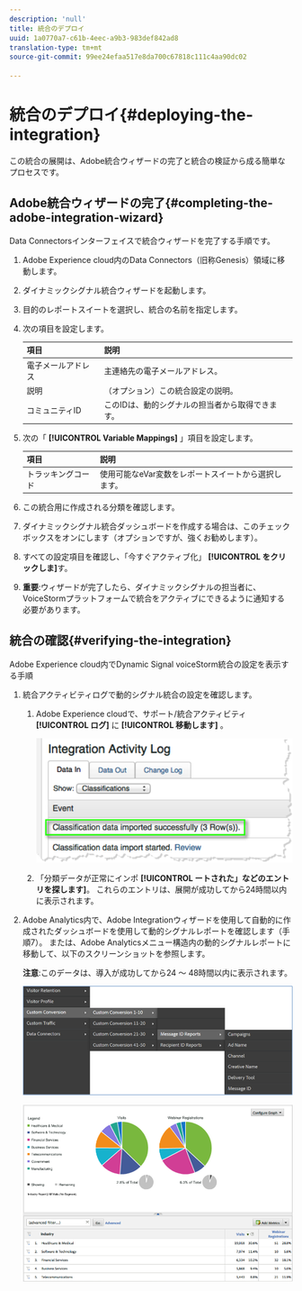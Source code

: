 ```yaml
---
description: 'null'
title: 統合のデプロイ
uuid: 1a0770a7-c61b-4eec-a9b3-983def842ad8
translation-type: tm+mt
source-git-commit: 99ee24efaa517e8da700c67818c111c4aa90dc02

---
```



# 統合のデプロイ{#deploying-the-integration}

この統合の展開は、Adobe統合ウィザードの完了と統合の検証から成る簡単なプロセスです。

## Adobe統合ウィザードの完了{#completing-the-adobe-integration-wizard}

Data Connectorsインターフェイスで統合ウィザードを完了する手順です。

1. Adobe Experience cloud内のData Connectors（旧称Genesis）領域に移動します。
1. ダイナミックシグナル統合ウィザードを起動します。
1. 目的のレポートスイートを選択し、統合の名前を指定します。
1. 次の項目を設定します。

   | 項目 | 説明 |
   |---|---|
   | 電子メールアドレス | 主連絡先の電子メールアドレス。 |
   | 説明 | （オプション）この統合設定の説明。 |
   | コミュニティID | このIDは、動的シグナルの担当者から取得できます。 |

1. 次の「 **[!UICONTROL Variable Mappings]** 」項目を設定します。

   | 項目 | 説明 |
   |---|---|
   | トラッキングコード | 使用可能なeVar変数をレポートスイートから選択します。 |

1. この統合用に作成される分類を確認します。
1. ダイナミックシグナル統合ダッシュボードを作成する場合は、このチェックボックスをオンにします（オプションですが、強くお勧めします）。
1. すべての設定項目を確認し、「今すぐアクティブ化」 **[!UICONTROL をクリックしま]**&#x200B;す。
1. **重要**:ウィザードが完了したら、ダイナミックシグナルの担当者に、VoiceStormプラットフォームで統合をアクティブにできるように通知する必要があります。

## 統合の確認{#verifying-the-integration}

Adobe Experience cloud内でDynamic Signal voiceStorm統合の設定を表示する手順

1. 統合アクティビティログで動的シグナル統合の設定を確認します。
   1. Adobe Experience cloudで、サポート/統合アクティビティ **[!UICONTROL ログ]** に **[!UICONTROL 移動します]** 。

      ![](assets/integration_activity_log.png)

   1. 「分類データが正常にインポ **[!UICONTROL ートされた」などのエントリを探します]**。 これらのエントリは、展開が成功してから24時間以内に表示されます。
1. Adobe Analytics内で、Adobe Integrationウィザードを使用して自動的に作成されたダッシュボードを使用して動的シグナルレポートを確認します（手順7）。 または、Adobe Analyticsメニュー構造内の動的シグナルレポートに移動して、以下のスクリーンショットを参照します。

   **注意**:このデータは、導入が成功してから24 ～ 48時間以内に表示されます。

   ![](assets/reporting.png)

   ![](assets/reporting2.png)

